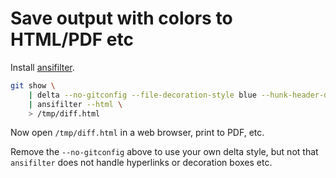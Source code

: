 # Save output with colors to HTML/PDF etc

Install [ansifilter](https://formulae.brew.sh/formula/ansifilter).

```sh
git show \
    | delta --no-gitconfig --file-decoration-style blue --hunk-header-decoration-style blue \
    | ansifilter --html \
    > /tmp/diff.html
```

Now open `/tmp/diff.html` in a web browser, print to PDF, etc.

Remove the `--no-gitconfig` above to use your own delta style, but not that `ansifilter` does not handle hyperlinks or decoration boxes etc.

